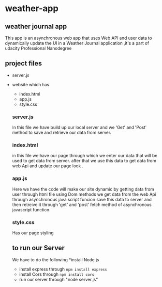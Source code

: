 # weather-app
## weather journal app
 This app is an asynchronous web app that uses Web API and user data to dynamically update the UI in a Weather Journal application ,it's a part
 of udacity Professional Nanodegree
 
 ## project files
 *  server.js
 * website which has
   * index.html
   * app.js
   * style.css
   ### server.js
   In this file we have build up our local server and we 'Get' and 'Post' method to save and retrieve our data from server.
   ### index.html
   in this file we have our page through which we enter our data that will be used to get data from server.
   after that we use this data to get data from web Api and update our page look .
   ### app.js
   Here we have the code will make our site dynamic by getting data from user through html file using Dom methods
   we get data from the web Api through asynchronous java script funcion
   save this data to server and then retreive it through 'get' and 'post' fetch method of asynchronous javascript function
   ### style.css
   Has our page styling
   
   ## to run our Server 
   We have to do the following 
   *install Node js
   * install express through `npm install express`
   * install Cors through `npm install cors`
   * run our server through "node server.js"
   
   
   
